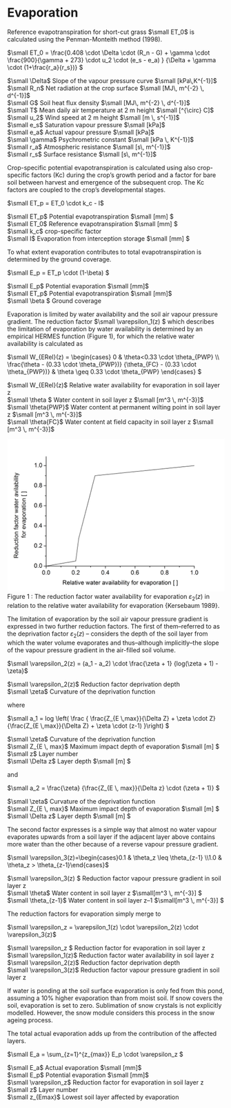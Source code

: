 # Evaporation

Reference evapotranspiration for short-cut grass $`\small ET_0`$ is calculated using the Penman-Monteith method (1998).

$`\small ET_0 = \frac{0.408 \cdot \Delta \cdot (R_n - G) + \gamma \cdot \frac{900}{\gamma + 273} \cdot u_2 \cdot (e_s - e_a) } {\Delta + \gamma \cdot (1+\frac{r_a}{r_s})} `$

$`\small  \Delta`$	Slope of the vapour pressure curve	$`\small  [kPa\,K^{-1}]`$<br>
$`\small  R_n`$	Net radiation at the crop surface	$`\small  [MJ\, m^{-2} \, d^{-1}]`$<br>
$`\small  G`$	Soil heat flux density	$`\small  [MJ\, m^{-2} \, d^{-1}]`$<br>
$`\small  T`$	Mean daily air temperature at 2 m height	$`\small  [^{\circ} C]`$<br>
$`\small  u_2`$	Wind speed at 2 m height	$`\small  [m \, s^{-1}]`$<br>
$`\small  e_s`$	Saturation vapour pressure	$`\small  [kPa]`$<br>
$`\small  e_a`$	Actual vapour pressure	$`\small  [kPa]`$<br>
$`\small  \gamma`$	Psychrometric constant	$`\small  [kPa \, K^{-1}]`$<br>
$`\small  r_a`$	Atmospheric resistance	$`\small  [s\, m^{-1}]`$<br>
$`\small  r_s`$	Surface resistance	$`\small  [s\, m^{-1}]`$<br>

Crop-specific potential evapotranspiration is calculated using also crop-specific factors (Kc) during the crop’s growth period and a factor for bare soil between harvest and emergence of the subsequent crop. The Kc factors are coupled to the crop’s developmental stages.

$`\small ET_p = ET_0 \cdot k_c - I`$

$`\small ET_p`$	Potential evapotranspiration	$`\small [mm] `$<br>
$`\small ET_0`$	Reference evapotranspiration	$`\small [mm] `$<br>
$`\small k_c`$	crop-specific factor	 <br>
$`\small I`$	Evaporation from interception storage	$`\small [mm] `$<br>

To what extent evaporation contributes to total evapotranspiration is determined by the ground coverage.

$`\small E_p = ET_p \cdot (1-\beta) `$

$`\small E_p`$	Potential evaporation	$`\small [mm]`$<br>
$`\small ET_p`$	Potential evapotranspiration	$`\small [mm]`$<br>
$`\small \beta `$	Ground coverage	 <br>

Evaporation is limited by water availability and the soil air vapour pressure gradient. The reduction factor $`\small \varepsilon_1(z) `$ which describes the limitation of evaporation by water availability is determined by an empirical HERMES function (Figure 1), for which the relative water availability is calculated as

$`\small W_{ERel}(z) =  \begin{cases} 0 & \theta<0.33 \cdot \theta_{PWP}  \\   \frac{\theta - (0.33 \cdot \theta_{PWP})} {\theta_{FC} - (0.33 \cdot \theta_{PWP})} & \theta \geq 0.33 \cdot \theta_{PWP} \end{cases} `$

$`\small W_{ERel}(z)`$	Relative water availability for evaporation in soil layer z	 <br>
$`\small \theta `$	Water content in soil layer z	$`\small [m^3 \, m^{-3}]`$<br>
$`\small \theta{PWP}`$	Water content at permanent wilting point in soil layer z	$`\small [m^3 \, m^{-3}]`$<br>
$`\small \theta{FC}`$	Water content at field capacity in soil layer z	$`\small [m^3 \, m^{-3}]`$<br>

![](../images/soil_processes/evaporation_fig1.png)
Figure 1 : The reduction factor water availability for evaporation $`\varepsilon_2(z)`$ in relation to the relative water availability for evaporation {Kersebaum 1989}.

The limitation of evaporation by the soil air vapour pressure gradient is expressed in two further reduction factors. The first of them–referred to as the deprivation factor $`\varepsilon_2(z) `$ – considers the depth of the soil layer from which the water volume evaporates and thus–although implicitly–the slope of the vapour pressure gradient in the air-filled soil volume.

$`\small \varepsilon_2(z) = (a_1 - a_2) \cdot \frac{\zeta + 1} {log(\zeta + 1) - \zeta}`$

$`\small \varepsilon_2(z)`$	Reduction factor deprivation depth	 <br>
$`\small \zeta`$	Curvature of the deprivation function	 <br>

where

$`\small a_1 = log \left( \frac { \frac{Z_{E \,max}}{\Delta Z} + \zeta \cdot Z}  {\frac{Z_{E \,max}}{\Delta Z} + \zeta \cdot (z-1) }\right) `$

$`\small \zeta`$	Curvature of the deprivation function	 <br>
$`\small Z_{E \, max}`$	Maximum impact depth of evaporation	$`\small [m] `$<br>
$`\small z`$	Layer number	 <br>
$`\small \Delta z`$	Layer depth	$`\small [m] `$<br>

and

$`\small a_2 = \frac{\zeta} {\frac{Z_{E \, max}}{\Delta z} \cdot (\zeta + 1)} `$

$`\small \zeta`$	Curvature of the deprivation function	 <br>
$`\small Z_{E \, max}`$	Maximum impact depth of evaporation	$`\small [m] `$<br>
$`\small \Delta z`$	Layer depth	$`\small [m] `$<br>

The second factor expresses is a simple way that almost no water vapour evaporates upwards from a soil layer if the adjacent layer above contains more water than the other because of a reverse vapour pressure gradient.

$`\small \varepsilon_3(z)=\begin{cases}0.1 & \theta_z \leq \theta_{z-1} \\1.0 & \theta_z > \theta_{z-1}\end{cases}`$

$`\small \varepsilon_3(z) `$	Reduction factor vapour pressure gradient in soil layer z	 <br>
$`\small \theta`$	Water content in soil layer z	$`\small[m^3 \, m^{-3}] `$<br>
$`\small \theta_{z-1}`$	Water content in soil layer z–1	$`\small[m^3 \, m^{-3}] `$<br>

The reduction factors for evaporation simply merge to

$`\small \varepsilon_z = \varepsilon_1(z) \cdot \varepsilon_2(z) \cdot \varepsilon_3(z)`$

$`\small \varepsilon_z `$	Reduction factor for evaporation in soil layer z	 <br>
$`\small \varepsilon_1(z)`$	Reduction factor water availability in soil layer z	<br> 
$`\small \varepsilon_2(z)`$	Reduction factor deprivation depth	 <br>
$`\small \varepsilon_3(z)`$	Reduction factor vapour pressure gradient in soil layer z	 <br>

If water is ponding at the soil surface evaporation is only fed from this pond, assuming a 10% higher evaporation than from moist soil. If snow covers the soil, evaporation is set to zero. Sublimation of snow crystals is not explicitly modelled. However, the snow module considers this process in the snow ageing process.

The total actual evaporation adds up from the contribution of the affected layers.

$`\small E_a = \sum_{z=1}^{z_{max}} E_p \cdot \varepsilon_z `$

$`\small E_a`$	Actual evaporation	$`\small [mm]`$<br>
$`\small E_p`$	Potential evaporation	$`\small [mm]`$<br>
$`\small \varepsilon_z`$	Reduction factor for evaporation in soil layer z	 <br>
$`\small z`$	Layer number	 <br>
$`\small z_{Emax}`$	Lowest soil layer affected by evaporation	 <br>
 